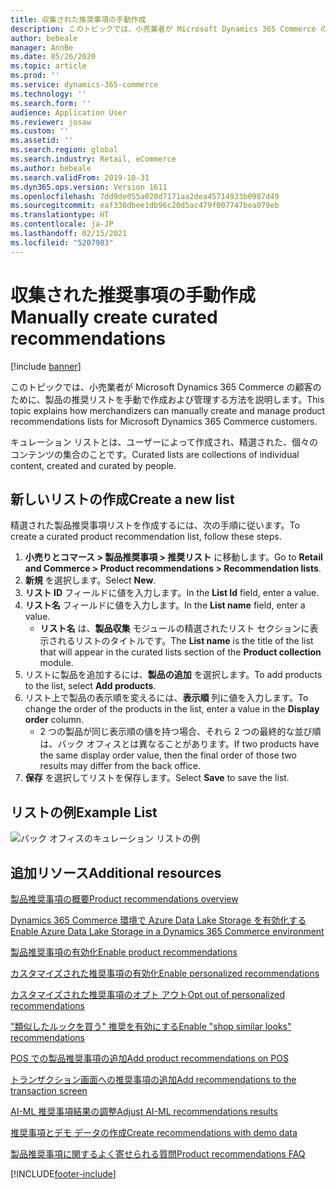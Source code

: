 ```yaml
---
title: 収集された推奨事項の手動作成
description: このトピックでは、小売業者が Microsoft Dynamics 365 Commerce の顧客のために、製品リストを手動で作成および管理する方法を説明します。
author: bebeale
manager: AnnBe
ms.date: 05/26/2020
ms.topic: article
ms.prod: ''
ms.service: dynamics-365-commerce
ms.technology: ''
ms.search.form: ''
audience: Application User
ms.reviewer: josaw
ms.custom: ''
ms.assetid: ''
ms.search.region: global
ms.search.industry: Retail, eCommerce
ms.author: bebeale
ms.search.validFrom: 2019-10-31
ms.dyn365.ops.version: Version 1611
ms.openlocfilehash: 7dd9de055a020d7171aa2dea45714933b0987d49
ms.sourcegitcommit: eaf330dbee1db96c20d5ac479f007747bea079eb
ms.translationtype: HT
ms.contentlocale: ja-JP
ms.lasthandoff: 02/15/2021
ms.locfileid: "5207983"
---
```

# <a name="manually-create-curated-recommendations"></a><span data-ttu-id="d11f1-103">収集された推奨事項の手動作成</span><span class="sxs-lookup"><span data-stu-id="d11f1-103">Manually create curated recommendations</span></span>

[!include [banner](includes/banner.md)]

<span data-ttu-id="d11f1-104">このトピックでは、小売業者が Microsoft Dynamics 365 Commerce の顧客のために、製品の推奨リストを手動で作成および管理する方法を説明します。</span><span class="sxs-lookup"><span data-stu-id="d11f1-104">This topic explains how merchandizers can manually create and manage product recommendations lists for Microsoft Dynamics 365 Commerce customers.</span></span>

<span data-ttu-id="d11f1-105">キュレーション リストとは、ユーザーによって作成され、精選された、個々のコンテンツの集合のことです。</span><span class="sxs-lookup"><span data-stu-id="d11f1-105">Curated lists are collections of individual content, created and curated by people.</span></span>  

## <a name="create-a-new-list"></a><span data-ttu-id="d11f1-106">新しいリストの作成</span><span class="sxs-lookup"><span data-stu-id="d11f1-106">Create a new list</span></span>

<span data-ttu-id="d11f1-107">精選された製品推奨事項リストを作成するには、次の手順に従います。</span><span class="sxs-lookup"><span data-stu-id="d11f1-107">To create a curated product recommendation list, follow these steps.</span></span>

1. <span data-ttu-id="d11f1-108">**小売りとコマース &gt; 製品推奨事項 &gt; 推奨リスト** に移動します。</span><span class="sxs-lookup"><span data-stu-id="d11f1-108">Go to **Retail and Commerce &gt; Product recommendations &gt; Recommendation lists**.</span></span>
1. <span data-ttu-id="d11f1-109">**新規** を選択します。</span><span class="sxs-lookup"><span data-stu-id="d11f1-109">Select **New**.</span></span>
1. <span data-ttu-id="d11f1-110">**リスト ID** フィールドに値を入力します。</span><span class="sxs-lookup"><span data-stu-id="d11f1-110">In the **List Id** field, enter a value.</span></span>
1. <span data-ttu-id="d11f1-111">**リスト名** フィールドに値を入力します。</span><span class="sxs-lookup"><span data-stu-id="d11f1-111">In the **List name** field, enter a value.</span></span>
    - <span data-ttu-id="d11f1-112">**リスト名** は、**製品収集** モジュールの精選されたリスト セクションに表示されるリストのタイトルです。</span><span class="sxs-lookup"><span data-stu-id="d11f1-112">The **List name** is the title of the list that will appear in the curated lists section of the **Product collection** module.</span></span>
1. <span data-ttu-id="d11f1-113">リストに製品を追加するには、**製品の追加** を選択します。</span><span class="sxs-lookup"><span data-stu-id="d11f1-113">To add products to the list, select **Add products**.</span></span>
1. <span data-ttu-id="d11f1-114">リスト上で製品の表示順を変えるには、**表示順** 列に値を入力します。</span><span class="sxs-lookup"><span data-stu-id="d11f1-114">To change the order of the products in the list, enter a value in the **Display order** column.</span></span>
    - <span data-ttu-id="d11f1-115">2 つの製品が同じ表示順の値を持つ場合、それら 2 つの最終的な並び順は、バック オフィスとは異なることがあります。</span><span class="sxs-lookup"><span data-stu-id="d11f1-115">If two products have the same display order value, then the final order of those two results may differ from the back office.</span></span>
1. <span data-ttu-id="d11f1-116">**保存** を選択してリストを保存します。</span><span class="sxs-lookup"><span data-stu-id="d11f1-116">Select **Save** to save the list.</span></span>

## <a name="example-list"></a><span data-ttu-id="d11f1-117">リストの例</span><span class="sxs-lookup"><span data-stu-id="d11f1-117">Example List</span></span>

![バック オフィスのキュレーション リストの例](./media/examplecuratedrecolist.png)

## <a name="additional-resources"></a><span data-ttu-id="d11f1-119">追加リソース</span><span class="sxs-lookup"><span data-stu-id="d11f1-119">Additional resources</span></span>

[<span data-ttu-id="d11f1-120">製品推奨事項の概要</span><span class="sxs-lookup"><span data-stu-id="d11f1-120">Product recommendations overview</span></span>](product-recommendations.md)

[<span data-ttu-id="d11f1-121">Dynamics 365 Commerce 環境で Azure Data Lake Storage を有効化する</span><span class="sxs-lookup"><span data-stu-id="d11f1-121">Enable Azure Data Lake Storage in a Dynamics 365 Commerce environment</span></span>](enable-adls-environment.md)

[<span data-ttu-id="d11f1-122">製品推奨事項の有効化</span><span class="sxs-lookup"><span data-stu-id="d11f1-122">Enable product recommendations</span></span>](enable-product-recommendations.md)

[<span data-ttu-id="d11f1-123">カスタマイズされた推奨事項の有効化</span><span class="sxs-lookup"><span data-stu-id="d11f1-123">Enable personalized recommendations</span></span>](personalized-recommendations.md)

[<span data-ttu-id="d11f1-124">カスタマイズされた推奨事項のオプト アウト</span><span class="sxs-lookup"><span data-stu-id="d11f1-124">Opt out of personalized recommendations</span></span>](personalization-gdpr.md)

[<span data-ttu-id="d11f1-125">"類似したルックを買う" 推奨を有効にする</span><span class="sxs-lookup"><span data-stu-id="d11f1-125">Enable "shop similar looks" recommendations</span></span>](shop-similar-looks.md)

[<span data-ttu-id="d11f1-126">POS での製品推奨事項の追加</span><span class="sxs-lookup"><span data-stu-id="d11f1-126">Add product recommendations on POS</span></span>](product.md)

[<span data-ttu-id="d11f1-127">トランザクション画面への推奨事項の追加</span><span class="sxs-lookup"><span data-stu-id="d11f1-127">Add recommendations to the transaction screen</span></span>](add-recommendations-control-pos-screen.md)

[<span data-ttu-id="d11f1-128">AI-ML 推奨事項結果の調整</span><span class="sxs-lookup"><span data-stu-id="d11f1-128">Adjust AI-ML recommendations results</span></span>](modify-product-recommendation-results.md)

[<span data-ttu-id="d11f1-129">推奨事項とデモ データの作成</span><span class="sxs-lookup"><span data-stu-id="d11f1-129">Create recommendations with demo data</span></span>](product-recommendations-demo-data.md)

[<span data-ttu-id="d11f1-130">製品推奨事項に関するよく寄せられる質問</span><span class="sxs-lookup"><span data-stu-id="d11f1-130">Product recommendations FAQ</span></span>](faq-recommendations.md)


[!INCLUDE[footer-include](../includes/footer-banner.md)]